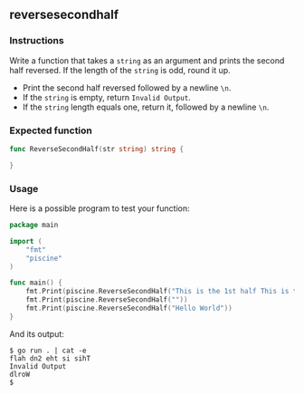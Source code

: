 ## reversesecondhalf

### Instructions
Write a function that takes a `string` as an argument and prints the second half reversed. If the length of the `string` is odd, round it up.

- Print the second half reversed followed by a newline `\n`.
- If the `string` is empty, return `Invalid Output`.
- If the `string` length equals one, return it, followed by a newline `\n`.

### Expected function

```go
func ReverseSecondHalf(str string) string {

}
```

### Usage

Here is a possible program to test your function:

```go
package main

import (
	"fmt"
	"piscine"
)

func main() {
	fmt.Print(piscine.ReverseSecondHalf("This is the 1st half This is the 2nd half"))
	fmt.Print(piscine.ReverseSecondHalf(""))
	fmt.Print(piscine.ReverseSecondHalf("Hello World"))
}
```

And its output:

```console
$ go run . | cat -e
flah dn2 eht si sihT
Invalid Output
dlroW
$
```

